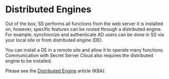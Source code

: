 [title]: # (Distributed Engines)
[tags]: # (Distributed Engines)
[priority]: # (1000)

# Distributed Engines

Out of the box, SS performs all functions from the web server it is installed on, however, specific features can be routed through a distributed engine. For example, synchronize and authenticate AD users can be done in SS via your local site or from distributed engine (DE).

You can install a DE in a remote site and allow it to operate many functions. Communication with Secret Server Cloud also requires the distributed engine to be installed.

Please see the [Distributed Engine](https://thycotic.force.com/support/s/article/Distributed-Engine) article (KBA).
